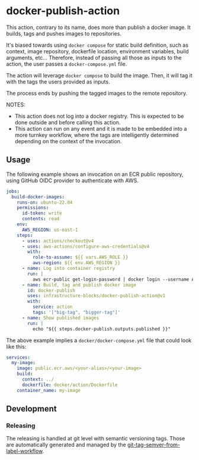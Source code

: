 # docker-publish-action

This action, contrary to its name, does more than publish a docker image. It builds, tags and pushes images to
repositories.

It's biased towards using `docker compose` for static build definition, such as context, image repository,
dockerfile location, environment variables, build arguments, etc... Therefore, instead of passing all those as inputs
to the action, the user passes a `docker-compose.yml` file.

The action will leverage `docker compose` to build the image. Then, it will tag it with the tags the users provided
as inputs.

The process ends by pushing the tagged images to the remote repository.

NOTES:
- This action does not log into a docker registry. This is expected to be done outside and before calling this
action.
- This action can run on any event and it is made to be embedded into a more turnkey workflow, where the tags
are intelligently determined depending on the context of the invocation.

## Usage

The following example shows an invocation on an ECR public repository, using GitHub OIDC provider to authenticate
with AWS.

```yaml
jobs:
  build-docker-images:
    runs-on: ubuntu-22.04
    permissions:
      id-token: write
      contents: read
    env:
      AWS_REGION: us-east-1
    steps:
      - uses: actions/checkout@v4
      - uses: aws-actions/configure-aws-credentials@v4
        with:
          role-to-assume: ${{ vars.AWS_ROLE }}
          aws-region: ${{ env.AWS_REGION }}
      - name: Log into container registry
        run: |
          aws ecr-public get-login-password | docker login --username AWS --password-stdin public.ecr.aws
      - name: Build, tag and publish docker image
        id: docker-publish
        uses: infrastructure-blocks/docker-publish-action@v1
        with:
          service: action
          tags: '["big-tag", "bigger-tag"]'
      - name: Show published images
        run: |
          echo "${{ steps.docker-publish.outputs.published }}"
```

The above example implies a `docker/docker-compose.yml` file that could look like this:
```yaml
services:
  my-image:
    image: public.ecr.aws/<your-alias>/<your-image>
    build:
      context: ../
      dockerfile: docker/action/Dockerfile
    container_name: my-image
```

## Development

### Releasing

The releasing is handled at git level with semantic versioning tags. Those are automatically generated and managed
by the [git-tag-semver-from-label-workflow](https://github.com/infrastructure-blocks/git-tag-semver-from-label-workflow).
